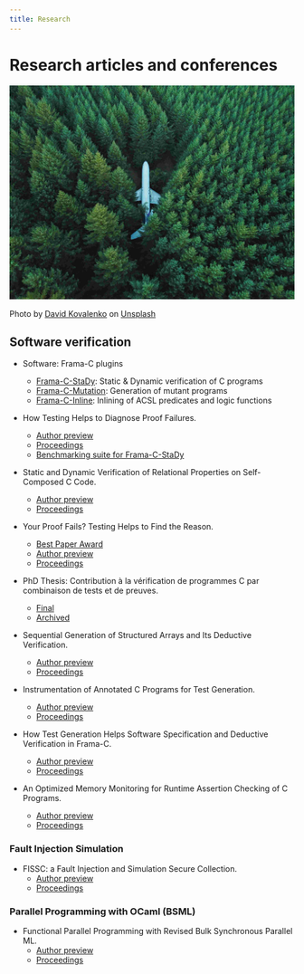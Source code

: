 ```yaml
---
title: Research
---
```


# Research articles and conferences

<div class="intro">
  <img src="../images/research.jpg" />
  <p class="credit">
Photo by <a href="https://unsplash.com/@davidkovalenkoo?utm_source=unsplash&utm_medium=referral&utm_content=creditCopyText">David Kovalenko</a> on <a href="https://unsplash.com/s/photos/lost-forest?utm_source=unsplash&utm_medium=referral&utm_content=creditCopyText">Unsplash</a>
  </p>
</div>

## Software verification

- Software: Frama-C plugins
  + [Frama-C-StaDy](https://github.com/gpetiot/Frama-C-StaDy): Static & Dynamic verification of C programs
  + [Frama-C-Mutation](https://github.com/gpetiot/Frama-C-Mutation): Generation of mutant programs
  + [Frama-C-Inline](https://github.com/gpetiot/Frama-C-Inline): Inlining of ACSL predicates and logic functions

- How Testing Helps to Diagnose Proof Failures.
  + [Author preview](./pub/FAC_18.pdf)
  + [Proceedings](https://doi.org/10.1007/s00165-018-0456-4)
  + [Benchmarking suite for Frama-C-StaDy](https://github.com/gpetiot/StaDy)

- Static and Dynamic Verification of Relational Properties on Self-Composed C Code.
  + [Author preview](./pub/TAP_18.pdf)
  + [Proceedings](https://doi.org/10.1007/978-3-319-92994-1_3)

- Your Proof Fails? Testing Helps to Find the Reason.
  + [Best Paper Award](pub/tap2016_best_paper.pdf)
  + [Author preview](./pub/TAP_16.pdf)
  + [Proceedings](https://doi.org/10.1007/978-3-319-41135-4_8)

- PhD Thesis: Contribution &agrave; la v&eacute;rification de programmes C par combinaison de tests et de preuves.
  + [Final](pub/phd_thesis.pdf)
  + [Archived](http://www.theses.fr/2015BESA2045)

- Sequential Generation of Structured Arrays and Its Deductive Verification.
  + [Author preview](./pub/TAP_15.pdf)
  + [Proceedings](https://doi.org/10.1007/978-3-319-21215-9_7)

- Instrumentation of Annotated C Programs for Test Generation.
  + [Author preview](./pub/SCAM_14.pdf)
  + [Proceedings](https://doi.org/10.1109/SCAM.2014.19)

- How Test Generation Helps Software Specification and Deductive Verification in Frama-C.
  + [Author preview](./pub/TAP_14.pdf)
  + [Proceedings](https://doi.org/10.1007/978-3-319-09099-3_16)

- An Optimized Memory Monitoring for Runtime Assertion Checking of C Programs.
  + [Author preview](./pub/RV_13.pdf)
  + [Proceedings](https://doi.org/10.1007/978-3-642-40787-1_10)


### Fault Injection Simulation

- FISSC: a Fault Injection and Simulation Secure Collection.
  + [Author preview](./pub/safecomp_16.pdf)
  + [Proceedings](https://doi.org/10.1007/978-3-319-45477-1_1)


### Parallel Programming with OCaml (BSML)

- Functional Parallel Programming with Revised Bulk Synchronous Parallel ML.
  + [Author preview](./pub/PDAA_10.pdf)
  + [Proceedings](https://doi.org/10.1109/IC-NC.2010.57)
